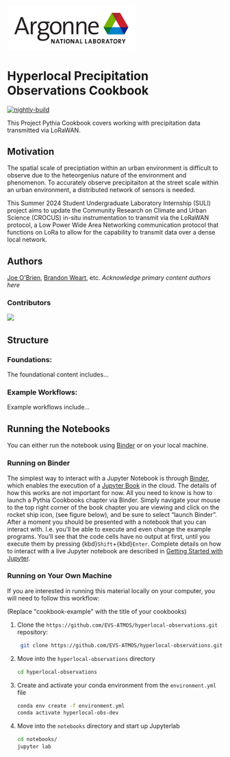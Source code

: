 <img src="ANL_RGB-01.png" alt="thumbnail" width="300"/>

# Hyperlocal Precipitation Observations Cookbook

[![nightly-build](https://github.com/EVS-ATMOS/hyperlocal-observations/actions/workflows/nightly-build.yaml/badge.svg)](https://github.com/EVS-ATMOS/hyperlocal-observations/actions/workflows/nightly-build.yaml)

This Project Pythia Cookbook covers working with precipitation data transmitted via LoRaWAN. 

## Motivation

The spatial scale of preciptiation within an urban environment is difficult to observe due to the heteorgenius nature of the environment and phenomenon. 
To accurately observe precipitaiton at the street scale within an urban environment, a distributed network of sensors is needed.

This Summer 2024 Student Undergraduate Laboratory Internship (SULI) project aims to update the Community Research on Climate and Urban Science (CROCUS) in-situ 
instrumentation to transmit via the LoRaWAN protocol, a Low Power Wide Area Networking communication protocol that functions on LoRa to allow for the capability
to transmit data over a dense local network. 

## Authors

[Joe O'Brien](@jrobrien91), [Brandon Weart](@second-author), etc. _Acknowledge primary content authors here_

### Contributors

<a href="https://github.com/EVS-ATMOS/hyperlocal-observations/graphs/contributors">
  <img src="https://contrib.rocks/image?repo=EVS-ATMOS/hyperlocal-observations" />
</a>

## Structure

### Foundations:

  The foundational content includes...

### Example Workflows:

  Example workflows include...

## Running the Notebooks

You can either run the notebook using [Binder](https://binder.projectpythia.org/) or on your local machine.

### Running on Binder

The simplest way to interact with a Jupyter Notebook is through
[Binder](https://binder.projectpythia.org/), which enables the execution of a
[Jupyter Book](https://jupyterbook.org) in the cloud. The details of how this works are not
important for now. All you need to know is how to launch a Pythia
Cookbooks chapter via Binder. Simply navigate your mouse to
the top right corner of the book chapter you are viewing and click
on the rocket ship icon, (see figure below), and be sure to select
“launch Binder”. After a moment you should be presented with a
notebook that you can interact with. I.e. you’ll be able to execute
and even change the example programs. You’ll see that the code cells
have no output at first, until you execute them by pressing
{kbd}`Shift`\+{kbd}`Enter`. Complete details on how to interact with
a live Jupyter notebook are described in [Getting Started with
Jupyter](https://foundations.projectpythia.org/foundations/getting-started-jupyter.html).

### Running on Your Own Machine

If you are interested in running this material locally on your computer, you will need to follow this workflow:

(Replace "cookbook-example" with the title of your cookbooks)

1. Clone the `https://github.com/EVS-ATMOS/hyperlocal-observations.git` repository:

   ```bash
    git clone https://github.com/EVS-ATMOS/hyperlocal-observations.git
   ```

1. Move into the `hyperlocal-observations` directory
   ```bash
   cd hyperlocal-observations
   ```
1. Create and activate your conda environment from the `environment.yml` file
   ```bash
   conda env create -f environment.yml
   conda activate hyperlocal-obs-dev
   ```
1. Move into the `notebooks` directory and start up Jupyterlab
   ```bash
   cd notebooks/
   jupyter lab
   ```
